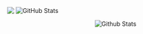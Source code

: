 
<p> <img align="center" src="https://github-readme-stats.vercel.app/api/top-langs/?username=cagricibuk&langs_count=8&theme=gotham&layout=compact" />
<img align="center" src="https://github-readme-stats.vercel.app/api?username=cagricibuk&amp;show_icons=true&theme=gotham" alt="GitHub Stats"> </p>

<p align="center">
        <img src="https://raw.githubusercontent.com/mayhemantt/mayhemantt/Update/svg/Bottom.svg" alt="Github Stats" />
</p>
